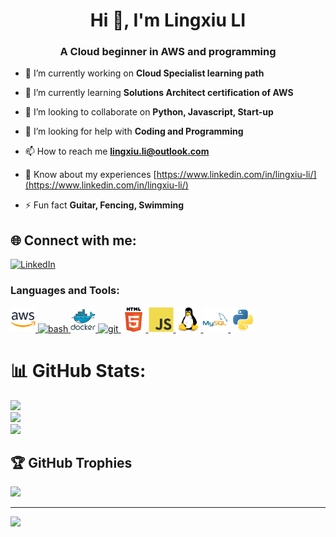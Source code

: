 <h1 align="center">Hi 👋, I'm Lingxiu LI</h1>
<h3 align="center">A Cloud beginner in AWS and programming</h3>

- 🔭 I’m currently working on **Cloud Specialist learning path**

- 🌱 I’m currently learning **Solutions Architect certification of AWS**

- 👯 I’m looking to collaborate on **Python, Javascript, Start-up**

- 🤝 I’m looking for help with **Coding and Programming**

- 📫 How to reach me **lingxiu.li@outlook.com**

- 📄 Know about my experiences [https://www.linkedin.com/in/lingxiu-li/](https://www.linkedin.com/in/lingxiu-li/)

- ⚡ Fun fact **Guitar, Fencing, Swimming**

## 🌐 Connect with me:
[![LinkedIn](https://img.shields.io/badge/LinkedIn-%230077B5.svg?logo=linkedin&logoColor=white)](https://linkedin.com/in/lingxiu-li)

<h3 align="left">Languages and Tools:</h3>
<p align="left"> <a href="https://aws.amazon.com" target="_blank" rel="noreferrer"> <img src="https://raw.githubusercontent.com/devicons/devicon/master/icons/amazonwebservices/amazonwebservices-original-wordmark.svg" alt="aws" width="40" height="40"/> </a> <a href="https://www.gnu.org/software/bash/" target="_blank" rel="noreferrer"> <img src="https://www.vectorlogo.zone/logos/gnu_bash/gnu_bash-icon.svg" alt="bash" width="40" height="40"/> </a> <a href="https://www.docker.com/" target="_blank" rel="noreferrer"> <img src="https://raw.githubusercontent.com/devicons/devicon/master/icons/docker/docker-original-wordmark.svg" alt="docker" width="40" height="40"/> </a> <a href="https://git-scm.com/" target="_blank" rel="noreferrer"> <img src="https://www.vectorlogo.zone/logos/git-scm/git-scm-icon.svg" alt="git" width="40" height="40"/> </a> <a href="https://www.w3.org/html/" target="_blank" rel="noreferrer"> <img src="https://raw.githubusercontent.com/devicons/devicon/master/icons/html5/html5-original-wordmark.svg" alt="html5" width="40" height="40"/> </a> <a href="https://developer.mozilla.org/en-US/docs/Web/JavaScript" target="_blank" rel="noreferrer"> <img src="https://raw.githubusercontent.com/devicons/devicon/master/icons/javascript/javascript-original.svg" alt="javascript" width="40" height="40"/> </a> <a href="https://www.linux.org/" target="_blank" rel="noreferrer"> <img src="https://raw.githubusercontent.com/devicons/devicon/master/icons/linux/linux-original.svg" alt="linux" width="40" height="40"/> </a> <a href="https://www.mysql.com/" target="_blank" rel="noreferrer"> <img src="https://raw.githubusercontent.com/devicons/devicon/master/icons/mysql/mysql-original-wordmark.svg" alt="mysql" width="40" height="40"/> </a> <a href="https://www.python.org" target="_blank" rel="noreferrer"> <img src="https://raw.githubusercontent.com/devicons/devicon/master/icons/python/python-original.svg" alt="python" width="40" height="40"/> </a> </p>

# 📊 GitHub Stats:
![](https://github-readme-stats.vercel.app/api?username=lingxiu99&theme=default&hide_border=false&include_all_commits=false&count_private=false)<br/>
![](https://github-readme-streak-stats.herokuapp.com/?user=lingxiu99&theme=default&hide_border=false)<br/>
![](https://github-readme-stats.vercel.app/api/top-langs/?username=lingxiu99&theme=default&hide_border=false&include_all_commits=false&count_private=false&layout=compact)

## 🏆 GitHub Trophies
![](https://github-profile-trophy.vercel.app/?username=lingxiu99&theme=radical&no-frame=false&no-bg=true&margin-w=4)

---
[![](https://visitcount.itsvg.in/api?id=lingxiu99&icon=0&color=12)](https://visitcount.itsvg.in)

<!-- Proudly created with GPRM ( https://gprm.itsvg.in ) -->
